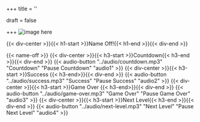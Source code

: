 +++
title = ''

draft = false

+++
![image here](../images/name-off.png#center)

{{< div-center >}}{{< h1-start >}}Name Off!{{< h1-end >}}{{< div-end >}}

{{< name-off >}}
{{< div-center >}}{{< h3-start >}}Countdown{{< h3-end >}}{{< div-end >}}
{{< audio-button "../audio/countdown.mp3" "Countdown" "Pause Countdown" "audio1" >}}
{{< div-center >}}{{< h3-start >}}Success {{< h3-end>}}{{< div-end >}}
{{< audio-button "../audio/success.mp3" "Success" "Pause Success" "audio2" >}}
{{< div-center >}}{{< h3-start >}}Game Over {{< h3-end>}}{{< div-end >}}
{{< audio-button "../audio/game-over.mp3" "Game Over" "Pause Game Over" "audio3" >}}
{{< div-center >}}{{< h3-start >}}Next Level{{< h3-end >}}{{< div-end >}}
{{< audio-button "../audio/next-level.mp3" "Next Level" "Pause Next Level" "audio4" >}}


